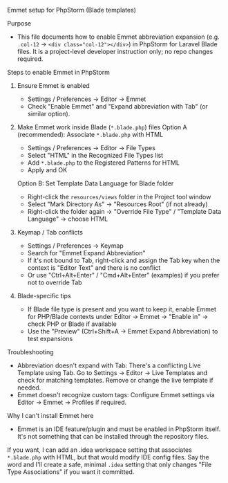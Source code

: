 Emmet setup for PhpStorm (Blade templates)

Purpose

- This file documents how to enable Emmet abbreviation expansion (e.g. `.col-12` -> `<div class="col-12"></div>`) in
  PhpStorm for Laravel Blade files. It is a project-level developer instruction only; no repo changes required.

Steps to enable Emmet in PhpStorm

1. Ensure Emmet is enabled
    - Settings / Preferences -> Editor -> Emmet
    - Check "Enable Emmet" and "Expand abbreviation with Tab" (or similar option).

2. Make Emmet work inside Blade (`*.blade.php`) files
   Option A (recommended): Associate `*.blade.php` with HTML
    - Settings / Preferences -> Editor -> File Types
    - Select "HTML" in the Recognized File Types list
    - Add `*.blade.php` to the Registered Patterns for HTML
    - Apply and OK

   Option B: Set Template Data Language for Blade folder
    - Right-click the `resources/views` folder in the Project tool window
    - Select "Mark Directory As" -> "Resources Root" (if not already)
    - Right-click the folder again -> "Override File Type" / "Template Data Language" -> choose HTML

3. Keymap / Tab conflicts
    - Settings / Preferences -> Keymap
    - Search for "Emmet Expand Abbreviation"
    - If it's not bound to Tab, right-click and assign the Tab key when the context is "Editor Text" and there is no
      conflict
    - Or use "Ctrl+Alt+Enter" / "Cmd+Alt+Enter" (examples) if you prefer not to override Tab

4. Blade-specific tips
    - If Blade file type is present and you want to keep it, enable Emmet for PHP/Blade contexts under Editor ->
      Emmet -> "Enable in" -> check PHP or Blade if available
    - Use the "Preview" (Ctrl+Shift+A -> Emmet Expand Abbreviation) to test expansions

Troubleshooting

- Abbreviation doesn't expand with Tab: There's a conflicting Live Template using Tab. Go to Settings -> Editor -> Live
  Templates and check for matching templates. Remove or change the live template if needed.
- Emmet doesn't recognize custom tags: Configure Emmet settings via Editor -> Emmet -> Profiles if required.

Why I can't install Emmet here

- Emmet is an IDE feature/plugin and must be enabled in PhpStorm itself. It's not something that can be installed
  through the repository files.

If you want, I can add an .idea workspace setting that associates `*.blade.php` with HTML, but that would modify IDE
config files. Say the word and I'll create a safe, minimal `.idea` setting that only changes "File Type Associations" if
you want it committed.

